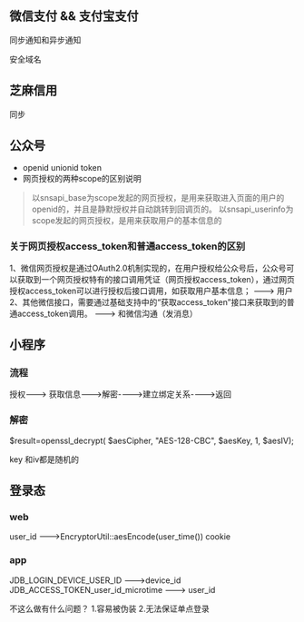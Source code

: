 ## 微信支付 && 支付宝支付
同步通知和异步通知

安全域名


## 芝麻信用
同步


## 公众号
* openid  unionid token 
* 网页授权的两种scope的区别说明
> 以snsapi_base为scope发起的网页授权，是用来获取进入页面的用户的openid的，并且是静默授权并自动跳转到回调页的。
> 以snsapi_userinfo为scope发起的网页授权，是用来获取用户的基本信息的

### 关于网页授权access_token和普通access_token的区别

1、微信网页授权是通过OAuth2.0机制实现的，在用户授权给公众号后，公众号可以获取到一个网页授权特有的接口调用凭证（网页授权access_token），通过网页授权access_token可以进行授权后接口调用，如获取用户基本信息；       ---> 用户
2、其他微信接口，需要通过基础支持中的“获取access_token”接口来获取到的普通access_token调用。 ---> 和微信沟通（发消息）


## 小程序

### 流程
授权---> 获取信息--->解密---->建立绑定关系---->返回

### 解密
$result=openssl_decrypt( $aesCipher, "AES-128-CBC", $aesKey, 1, $aesIV);

key 和iv都是随机的


## 登录态

### web
user_id --->EncryptorUtil::aesEncode(user_time())
cookie

### app
JDB_LOGIN_DEVICE_USER_ID --->device_id
JDB_ACCESS_TOKEN_user_id_microtime   ---> user_id

不这么做有什么问题？
1.容易被伪装
2.无法保证单点登录